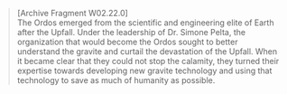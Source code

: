 >[Archive Fragment W02.22.0]\
The Ordos emerged from the scientific and engineering elite of Earth after the Upfall. Under the leadership of Dr. Simone Pelta, the organization that would become the Ordos sought to better understand the gravite and curtail the devastation of the Upfall. When it became clear that they could not stop the calamity, they turned their expertise towards developing new gravite technology and using that technology to save as much of humanity as possible.